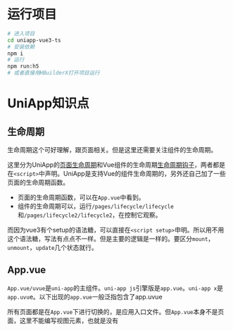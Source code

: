 # 运行项目
```bash
# 进入项目
cd uniapp-vue3-ts
# 安装依赖
npm i
# 运行 
npm run:h5
# 或者直接用HBuilderX打开项目运行
```

# UniApp知识点

## 生命周期

生命周期这个可好理解，跟页面相关。但是这里还需要关注组件的生命周期。

这里分为UniApp的[页面生命周期](https://uniapp.dcloud.net.cn/tutorial/page.html#lifecycle)和Vue组件的生命周期[生命周期钩子](https://cn.vuejs.org/guide/essentials/lifecycle.html#registering-lifecycle-hooks)，两者都是在`<script>`中声明。UniApp是支持Vue的组件生命周期的，另外还自己加了一些页面的生命周期函数。
* 页面的生命周期函数，可以在`App.vue`中看到。
* 组件的生命周期可以，运行`/pages/lifecycle/lifecycle`和`/pages/lifecycle2/lifecycle2`，在控制它观察。

而因为vue3有个setup的语法糖，可以直接在`<script setup>`申明。所以用不用这个语法糖，写法有点点不一样。但是主要的逻辑是一样的。要区分`mount`，`unmount`，`update`几个状态就行。

## App.vue

`App.vue/uvue`是`uni-app`的主组件。`uni-app js`引擎版是`app.vue`。`uni-app x`是`app.uvu`e。以下出现的`app.vue`一般泛指包含了app.uvue

所有页面都是在`App.vue`下进行切换的，是应用入口文件。但`App.vue`本身不是页面，这里不能编写视图元素，也就是没有<template>。

这个文件的作用包括：监听应用生命周期、配置全局样式、配置全局的存储`globalData`

应用生命周期仅可在App.vue中监听，在页面监听无效。

[微信getApp()](https://developers.weixin.qq.com/miniprogram/dev/reference/api/getApp.html)：`App.vue`中定义了全局变量，写法有点不一样。灵感来源于[与普通的 <script> 一起使用](https://cn.vuejs.org/api/sfc-script-setup.html#usage-alongside-normal-script)：使用`setup`的可以可以普通的`script`一起使用。

# css
## flex 布局
示例：`/pages/uiflex/uiflex`

先要在style里面指定使用flex布局：display: flex
1. 然后指定排列方式以继要不要换行。flex-direction 排放方式 ，flex-wrap要不要换行。 简写方式：flex-flow
2. 接着指定对其方式。justify-content 主轴对其方式, align-item 非主轴对其方式



# Vue

[uni-基础](https://uniapp.dcloud.net.cn/tutorial/vue3-basics.html)

## 模板

`/pages/vue3template/vue3template`

[模板](https://cn.vuejs.org/guide/essentials/template-syntax.html)

使用setup后，模板中直接获取script中的值。

可以在模板中使用JS表达式，不如三目表达式`<view>{{ ok ? 'YES' : 'NO' }}</view>`,`<view>{{ message.split('').reverse().join('') }}</view>`。但不能用if-else这种，这种是语句。

## 指令

### v-bind

`/pages/vue3template/vue3templateinstruct`

[v-bind](https://cn.vuejs.org/api/built-in-directives.html#v-bind)

用于响应式更新html属性

html的标签内容可以通过`{{content}}`实现更新，但是标签的属性是无法用过`{{}}`方式更新的。

也支持绑定style和class。

* 绑定style时，注意是`:style`

* 可以使用多个class
* 也可以使用数组的方式

### v-on

`pages/vue3instructvon/vue3instructvon`

就是点击事件，缩写方式`@`
### 条件渲染

`pages/vue3instructifelse/vue3instructifelse`

#### v-if

`v-if` 指令用于条件性地渲染一块内容。这块内容只会在指令的表达式返回 `truthy` 值的时候被渲染。 使用 `v-else` 指令来表示 `v-if` 的“else 块”。 `v-else` 元素必须紧跟在带 `v-if` 或者 `v-else-if` 的元素的后面，否则它将不会被识别。

#### v-show

另一个用于根据条件展示元素的选项是 `v-show` 指令。用法大致一样。

不同的是带有 `v-show` 的元素始终会被渲染并保留在 `DOM` 中。`v-show` 只是简单地切换元素的 `CSS` 属性的 `display` 。

> 注意，v-show 不支持 template 元素，也不支持 v-else。nvue 页面不支持 v-show。

#### v-if 和 v-show 区别

`v-if` 是“真正”的条件渲染，因为它会确保在切换过程中条件块内的事件监听器和子组件适当地被销毁和重建。

`v-if` 也是惰性的：如果在初始渲染时条件为假，则什么也不做——直到条件第一次变为真时，才会开始渲染条件块。

相比之下，`v-show` 就简单得多——不管初始条件是什么，元素总是会被渲染，并且只是简单地基于 CSS 进行切换，来控制元素的显示和隐藏。

**根据应用场景选择**

- `v-if` 有更高的切换开销，如果在运行时条件很少改变，则使用 v-if 较好。
- `v-show` 有更高的初始渲染开销。如果需要非常频繁地切换，则使用 v-show 较好。

**注意**

- 不推荐同时使用 `v-if` 和 `v-for`。
- 当 `v-if` 与 `v-for` 一起使用时，**`v-if` 具有比 `v-for` 更高的优先级**

### v-for列表渲染

`/pages/vue3instructvfor/vue3instructvfor`

`v-for `指令可以实现基于一个数组来渲染一个列表。

`v-for` 指令需要使用`(item, index) in items`, `item in items` 形式的特殊语法，其中` items` 是源数据数组，而 `item` 则是被迭代的数组元素的别名。

* 在 `v-for` 块中，我们可以访问所有父作用域的 `property`
* 第一个参数 `item` 则是被迭代的数组元素的别名。
* 第二个参数，即当前项的索引 `index` ，是可选的。

`v-for` 是**重复的当前**申明了`v-for`的节点

渲染对象`<view v-for="(value, name, index) in object">`

> 在遍历对象时，会按 `Object.keys()` 的结果遍历，但是不能保证它在不同 `JavaScript` 引擎下的结果都一致



#### 维护状态

>  反正就是，如果列表数据会变化，需要设置`:key`属性，防止错位。并且需要明确key不重复

当 `Vue` 正在更新使用 `v-for` 渲染的元素列表时，它默认使用“就地更新”的策略。如果数据项的顺序被改变，`Vue` 将不会移动 `DOM` 元素来匹配数据项的顺序，而是就地更新每个元素，并且确保它们在每个索引位置正确渲染。

这个默认的模式是高效的，但是**只适用于不依赖子组件状态或临时 DOM 状态 (例如：表单输入值) 的列表渲染输出**。

为了给 `Vue` 一个提示，以便它能跟踪每个节点的身份，从而重用和重新排序现有元素，你需要为每项提供一个唯一 `key` attribute

#### v-for 与 v-if 一同使用

> 不推荐在同一元素上使用 v-if 和 v-for

当它们处于同一节点，**`v-if` 的优先级比 `v-for` 更高**，这意味着 `v-if` 将没有权限访问 `v-for` 里的变量：

```js
	<!-- 这将引发错误，因为未在实例上定义属性“todo” -->
	<view v-for="todo in todos" v-if="!todo.isComplete">
	  {{ todo }}
	</view>
```

## 事件绑定

使用`v-on:click`或者`@click`

* 一个事件可以绑定多个点击函数
* 事件修饰符全平台只有`.stop`支持。各平台均支持， 使用时会阻止事件冒泡，在非 H5 端同时也会阻止事件的默认行为。

**不要在JS中获取DOM设置事件**。
